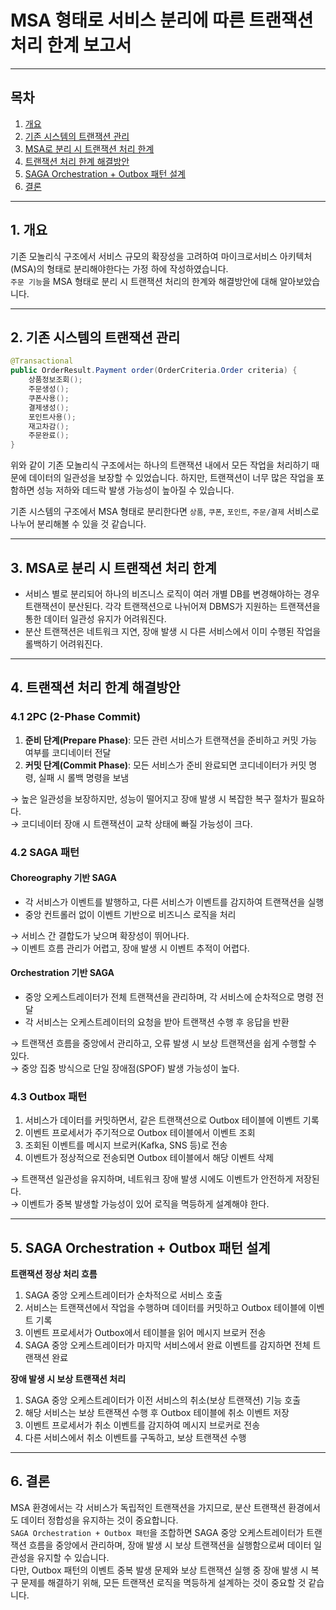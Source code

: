 # MSA 형태로 서비스 분리에 따른 트랜잭션 처리 한계 보고서

---
## 목차
1. [개요](#1-개요)
2. [기존 시스템의 트랜잭션 관리](#2-기존-시스템의-트랜잭션-관리)
3. [MSA로 분리 시 트랜잭션 처리 한계](#3-msa로-분리-시-트랜잭션-처리-한계)
4. [트랜잭션 처리 한계 해결방안](#4-트랜잭션-처리-한계-해결방안)
5. [SAGA Orchestration + Outbox 패턴 설계](#5-saga-orchestration--outbox-패턴-설계)
6. [결론](#6-결론)

---
## 1. 개요
기존 모놀리식 구조에서 서비스 규모의 확장성을 고려하여 마이크로서비스 아키텍처(MSA)의 형태로 분리해야한다는 가정 하에 작성하였습니다.<br>
`주문 기능`을 MSA 형태로 분리 시 트랜잭션 처리의 한계와 해결방안에 대해 알아보았습니다.

---
## 2. 기존 시스템의 트랜잭션 관리
```java
@Transactional
public OrderResult.Payment order(OrderCriteria.Order criteria) {
    상품정보조회();
    주문생성();
    쿠폰사용();
    결제생성();
    포인트사용();
    재고차감();
    주문완료(); 
}
```
위와 같이 기존 모놀리식 구조에서는 하나의 트랜잭션 내에서 모든 작업을 처리하기 때문에 데이터의 일관성을 보장할 수 있었습니다.
하지만, 트랜잭션이 너무 많은 작업을 포함하면 성능 저하와 데드락 발생 가능성이 높아질 수 있습니다.

기존 시스템의 구조에서 MSA 형태로 분리한다면 `상품`, `쿠폰`, `포인트`, `주문/결제` 서비스로 나누어 분리해볼 수 있을 것 같습니다.

---
## 3. MSA로 분리 시 트랜잭션 처리 한계
- 서비스 별로 분리되어 하나의 비즈니스 로직이 여러 개별 DB를 변경해야하는 경우 트랜잭션이 분산된다.
  각각 트랜잭션으로 나뉘어져 DBMS가 지원하는 트랜잭션을 통한 데이터 일관성 유지가 어려워진다.
- 분산 트랜잭션은 네트워크 지연, 장애 발생 시 다른 서비스에서 이미 수행된 작업을 롤백하기 어려워진다.

---
## 4. 트랜잭션 처리 한계 해결방안
### 4.1 2PC (2-Phase Commit)
1. **준비 단계(Prepare Phase)**: 모든 관련 서비스가 트랜잭션을 준비하고 커밋 가능 여부를 코디네이터 전달
2. **커밋 단계(Commit Phase)**: 모든 서비스가 준비 완료되면 코디네이터가 커밋 명령, 실패 시 롤백 명령을 보냄

→ 높은 일관성을 보장하지만, 성능이 떨어지고 장애 발생 시 복잡한 복구 절차가 필요하다.<br>
→ 코디네이터 장애 시 트랜잭션이 교착 상태에 빠질 가능성이 크다.

### 4.2 SAGA 패턴
#### Choreography 기반 SAGA
- 각 서비스가 이벤트를 발행하고, 다른 서비스가 이벤트를 감지하여 트랜잭션을 실행
- 중앙 컨트롤러 없이 이벤트 기반으로 비즈니스 로직을 처리

→ 서비스 간 결합도가 낮으며 확장성이 뛰어나다.<br>
→ 이벤트 흐름 관리가 어렵고, 장애 발생 시 이벤트 추적이 어렵다.

#### Orchestration 기반 SAGA
- 중앙 오케스트레이터가 전체 트랜잭션을 관리하며, 각 서비스에 순차적으로 명령 전달
- 각 서비스는 오케스트레이터의 요청을 받아 트랜잭션 수행 후 응답을 반환

→ 트랜잭션 흐름을 중앙에서 관리하고, 오류 발생 시 보상 트랜잭션을 쉽게 수행할 수 있다.<br>
→ 중앙 집중 방식으로 단일 장애점(SPOF) 발생 가능성이 높다.

### 4.3 Outbox 패턴
1. 서비스가 데이터를 커밋하면서, 같은 트랜잭션으로 Outbox 테이블에 이벤트 기록
2. 이벤트 프로세서가 주기적으로 Outbox 테이블에서 이벤트 조회
3. 조회된 이벤트를 메시지 브로커(Kafka, SNS 등)로 전송
4. 이벤트가 정상적으로 전송되면 Outbox 테이블에서 해당 이벤트 삭제

→ 트랜잭션 일관성을 유지하며, 네트워크 장애 발생 시에도 이벤트가 안전하게 저장된다.<br>
→ 이벤트가 중복 발생할 가능성이 있어 로직을 멱등하게 설계해야 한다.

---
## 5. SAGA Orchestration + Outbox 패턴 설계
**트랜잭션 정상 처리 흐름**
1. SAGA 중앙 오케스트레이터가 순차적으로 서비스 호출
2. 서비스는 트랜잭션에서 작업을 수행하며 데이터를 커밋하고 Outbox 테이블에 이벤트 기록
3. 이벤트 프로세서가 Outbox에서 테이블을 읽어 메시지 브로커 전송
4. SAGA 중앙 오케스트레이터가 마지막 서비스에서 완료 이벤트를 감지하면 전체 트랜잭션 완료

**장애 발생 시 보상 트랜잭션 처리**
1. SAGA 중앙 오케스트레이터가 이전 서비스의 취소(보상 트랜잭션) 기능 호출
2. 해당 서비스는 보상 트랜잭션 수행 후 Outbox 테이블에 취소 이벤트 저장
3. 이벤트 프로세서가 취소 이벤트를 감지하여 메시지 브로커로 전송
4. 다른 서비스에서 취소 이벤트를 구독하고, 보상 트랜잭션 수행

---
## 6. 결론
MSA 환경에서는 각 서비스가 독립적인 트랜잭션을 가지므로, 분산 트랜잭션 환경에서도 데이터 정합성을 유지하는 것이 중요합니다.<br>
`SAGA Orchestration + Outbox 패턴`을 조합하면 SAGA 중앙 오케스트레이터가 트랜잭션 흐름을 중앙에서 관리하며, 장애 발생 시 보상 트랜잭션을 실행함으로써 데이터 일관성을 유지할 수 있습니다.<br>
다만, Outbox 패턴의 이벤트 중복 발생 문제와 보상 트랜잭션 실행 중 장애 발생 시 복구 문제를 해결하기 위해, 모든 트랜잭션 로직을 멱등하게 설계하는 것이 중요할 것 같습니다.
